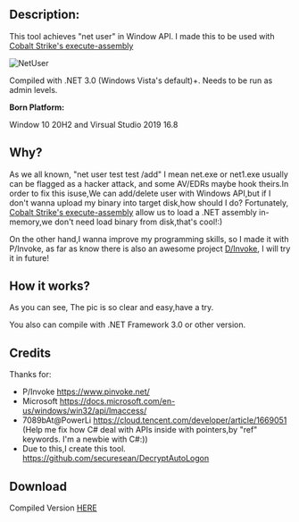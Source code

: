 ## Description:

This tool achieves "net user" in Window API. I made this to be used with [Cobalt Strike's execute-assembly](https://blog.cobaltstrike.com/2018/04/09/cobalt-strike-3-11-the-snake-that-eats-its-tail/)

![NetUser](https://github.com/bopin2020/NetUser/tree/main/NetUser.png)

Compiled with .NET 3.0 (Windows Vista's default)+. Needs to be run as admin levels.

**Born Platform:**

Window 10 20H2 and Virsual Studio 2019 16.8

## Why?

As we all known, "net user test test /add" I mean net.exe or net1.exe usually can be flagged as a hacker attack, and  some AV/EDRs maybe hook theirs.In order to fix this isuse,We can add/delete user with Windows API,but if I don't wanna upload my binary into target disk,how should I do? Fortunately, [Cobalt Strike's execute-assembly](https://blog.cobaltstrike.com/2018/04/09/cobalt-strike-3-11-the-snake-that-eats-its-tail/) allow us to load a .NET assembly in-memory,we don't need load binary from disk,that's cool!:) 

On the other hand,I wanna improve my programming skills, so I made it with P/Invoke, as far as know there is also an awesome project [D/Invoke](https://thewover.github.io/Dynamic-Invoke/), I will try it in future!

## How it works?

As you can see, The pic is so clear and easy,have a try.

You also can compile with .NET Framework 3.0 or other version.

## Credits

Thanks for:

* P/Invoke https://www.pinvoke.net/
* Microsoft https://docs.microsoft.com/en-us/windows/win32/api/lmaccess/
* 7089bAt@PowerLi https://cloud.tencent.com/developer/article/1669051 (Help me fix how C# deal with APIs inside with pointers,by "ref" keywords. I'm a newbie with C#:))
* Due to this,I create this tool. https://github.com/securesean/DecryptAutoLogon

## Download

Compiled Version [HERE](https://github.com/bopin2020/NetUser/tree/main/NetUser/NetUser.exe)



